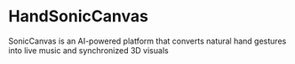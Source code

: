 # HandSonicCanvas
 SonicCanvas is an AI-powered platform that converts natural hand gestures into live  music and synchronized 3D visuals
